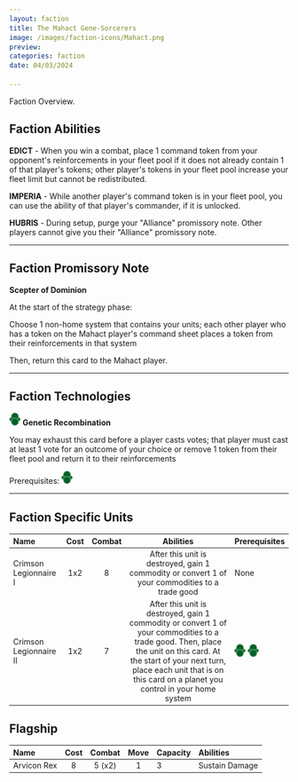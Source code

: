 ```yaml
---
layout: faction
title: The Mahact Gene-Sorcerers
image: /images/faction-icons/Mahact.png
preview: 
categories: faction
date: 04/03/2024

---
```

Faction Overview.
## Faction Abilities
**EDICT** - When you win a combat, place 1 command token from your opponent's reinforcements in your fleet pool if it does not already contain 1 of that player's tokens; other player's tokens in your fleet pool increase your fleet limit but cannot be redistributed.

**IMPERIA** - While another player's command token is in your fleet pool, you can use the ability of that player's commander, if it is unlocked.

**HUBRIS** - During setup, purge your "Alliance" promissory note. Other players cannot give you their "Alliance" promissory note.

___

## Faction Promissory Note
**Scepter of Dominion** 

At the start of the strategy phase:

Choose 1 non-home system that contains your units; each other player who has a token on the Mahact player's command sheet places a token from their reinforcements in that system

Then, return this card to the Mahact player.

___

## Faction Technologies
![](/images/tech-icon/tech_biotic.png) **Genetic Recombination**

You may exhaust this card before a player casts votes; that player must cast at least 1 vote for an outcome of your choice or remove 1 token from their fleet pool and return it to their reinforcements

Prerequisites: ![](/images/tech-icon/tech_biotic.png)

___

## Faction Specific Units

| Name                   | Cost | Combat |                                                                                                                    Abilities                                                                                                                     | Prerequisites |
| :--------------------- | :--: | :----: | :----------------------------------------------------------------------------------------------------------------------------------------------------------------------------------------------------------------------------------------------: | :------------ |
| Crimson Legionnaire I  | 1x2  |   8    |                                                                         After this unit is destroyed, gain 1 commodity or convert 1 of your commodities to a trade good                                                                          | None          |
| Crimson Legionnaire II | 1x2  |   7    | After this unit is destroyed, gain 1 commodity or convert 1 of your commodities to a trade good. Then, place the unit on this card. At the start of your next turn, place each unit that is on this card on a planet you control in your home system | ![](/images/tech-icon/tech_biotic.png) ![](/images/tech-icon/tech_biotic.png)       |

## Flagship

| Name            | Cost | Combat | Move | Capacity | Abilities      |
| :-------------- | :--: | :----: | :--: | :------- | :------------- |
| Arvicon Rex     |  8   | 5 (x2) |  1   | 3        | Sustain Damage  | During combat against an opponent whose command token is not in your fleet pool, apply +2 to the results of this unit's combat rolls. |






